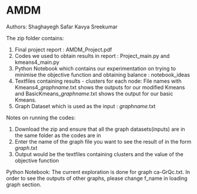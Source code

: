 # AMDM

Authors: 
Shaghayegh Safar
Kavya Sreekumar 

The zip folder contains:
1. Final project report : AMDM_Project.pdf
2. Codes we used to obtain results in report : Project_main.py and kmeans4_main.py
3. Python Notebook which contains our experimentation on trying to minimise the objective function and obtaining balance : notebook_ideas
4. Textfiles containing results - clusters for each node: File names with Kmeans4_$graphname$.txt shows the outputs for our modified Kmeans 
and BasicKmeans_$graphname$.txt shows the output for our basic Kmeans.
5. Graph Dataset which is used as the input : $graphname$.txt

Notes on running the codes:
1. Download the zip and ensure that all the graph datasets(inputs) are in the same folder as the codes are in
2. Enter the name of the graph file you want to see the result of in the form $graph$.txt
3. Output would be the textfiles containing clusters and the value of the objective function

Python Notebook:
The current exploration is done for graph ca-GrQc.txt. In order to see the outputs of other graphs, please change f_name in loading graph section.

